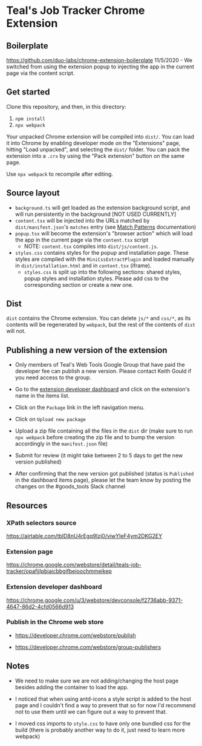# Teal's Job Tracker Chrome Extension

## Boilerplate

<https://github.com/duo-labs/chrome-extension-boilerplate>
11/5/2020 - We switched from using the extension popup to injecting the app in
the current page via the content script.

## Get started

Clone this repository, and then, in this directory:

1. `npm install`
2. `npx webpack`

Your unpacked Chrome extension will be compiled into `dist/`. You can load it into Chrome by enabling developer mode on the "Extensions" page, hitting "Load unpacked", and selecting the `dist/` folder. You can pack the extension into a `.crx` by using the "Pack extension" button on the same page.

Use `npx webpack` to recompile after editing.

## Source layout

-   `background.ts` will get loaded as the extension background script, and will run persistently in the background [NOT USED CURRENTLY]
-   `content.tsx` will be injected into the URLs matched by `dist/manifest.json`'s `matches` entry (see [Match Patterns](https://developer.chrome.com/extensions/match_patterns) documentation)
-   `popup.tsx` will become the extension's "browser action" which will load the app in the current page via the `content.tsx` script
    -   NOTE: `content.tsx` compiles into `dist/js/content.js`.
-   `styles.css` contains styles for the popup and installation page. These styles are compiled with the `MiniCssExtractPlugin` and loaded manually in `dist/installation.html` and in `content.tsx` (iframe).
    -   `styles.css` is split up into the following sections: shared styles, popup styles and installation styles. Please add css to the corresponding section or create a new one.

## Dist

`dist` contains the Chrome extension. You can delete `js/*` and `css/*`, as its contents will be regenerated by `webpack`, but the rest of the contents of `dist` will not.

## Publishing a new version of the extension

-   Only members of Teal's Web Tools Google Group that have paid the developer fee can publish a new version. Please contact Keith Gould if you need access to the group.

-   Go to the [extension developer dashboard](https://chrome.google.com/u/3/webstore/devconsole/f2736abb-9371-4647-86d2-4cfd0566d913) and click on the extension's name in the items list.

-   Click on the `Package` link in the left navigation menu.

-   Click on `Upload new package`

-   Upload a zip file containing all the files in the `dist` dir (make sure to run `npx webpack` before creating the zip file and to bump the version accordingly in the `manifest.json` file)

-   Submit for review (it might take between 2 to 5 days to get the new version published)

-   After confirming that the new version got published (status is `Published` in the dashboard items page), please let the team know by posting the changes on the #goods_tools Slack channel

## Resources

### XPath selectors source

<https://airtable.com/tblD8nU4rEgq9Izj0/viwYIeF4ym2DKG2EY>

### Extension page

<https://chrome.google.com/webstore/detail/teals-job-tracker/opafjjlpbiaicbbgifbejoochmmeikep>

### Extension developer dashboard

<https://chrome.google.com/u/3/webstore/devconsole/f2736abb-9371-4647-86d2-4cfd0566d913>

### Publish in the Chrome web store

-   <https://developer.chrome.com/webstore/publish>

-   <https://developer.chrome.com/webstore/group-publishers>

## Notes

-   We need to make sure we are not adding/changing the host page besides adding the container to load the app.

-   I noticed that when using antd-icons a style script is added to the host page and I couldn't find a way to prevent that so for now I'd recommend not to use them until we can figure out a way to prevent that.

-   I moved css imports to `style.css` to have only one bundled css for the build (there is probably another way to do it, just need to learn more webpack)
